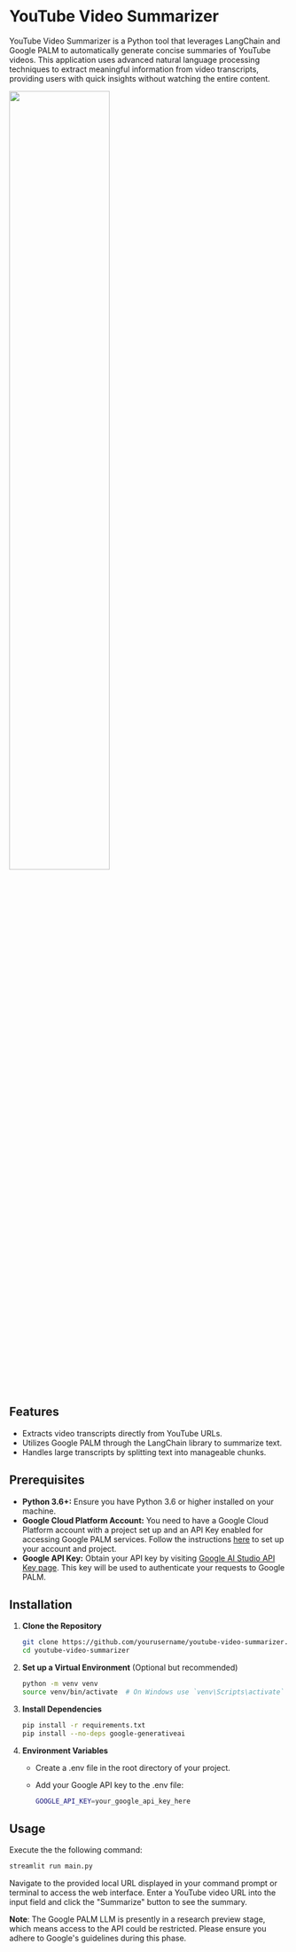 # YouTube Video Summarizer
YouTube Video Summarizer is a Python tool that leverages LangChain and Google PALM to automatically generate concise summaries of YouTube videos. This application uses advanced natural language processing techniques to extract meaningful information from video transcripts, providing users with quick insights without watching the entire content.

<img src="https://github.com/SejalKankriya/youtube-video-summarizer/assets/43418191/09ec05c1-1c07-4b85-b773-b12bea6908ff" width="60%" height="60%">


## Features
- Extracts video transcripts directly from YouTube URLs.
- Utilizes Google PALM through the LangChain library to summarize text.
- Handles large transcripts by splitting text into manageable chunks.

## Prerequisites

  * **Python 3.6+:** Ensure you have Python 3.6 or higher installed on your machine.
  * **Google Cloud Platform Account:** You need to have a Google Cloud Platform account with a project set up and an API Key enabled for accessing Google PALM services. Follow the instructions [here](https://cloud.google.com/docs/authentication/getting-started) to set up your account and project.
  * **Google API Key:** Obtain your API key by visiting [Google AI Studio API Key page](https://aistudio.google.com/app/apikey). This key will be used to authenticate your requests to Google PALM.

## Installation

  1. **Clone the Repository**

     ```bash
     git clone https://github.com/yourusername/youtube-video-summarizer.git
     cd youtube-video-summarizer
     ```

  2. **Set up a Virtual Environment** (Optional but recommended)

     ```bash
     python -m venv venv
     source venv/bin/activate  # On Windows use `venv\Scripts\activate`
     ```

  3. **Install Dependencies**

     ```bash
     pip install -r requirements.txt
     pip install --no-deps google-generativeai
     ```

  4. **Environment Variables**
     - Create a .env file in the root directory of your project.
     - Add your Google API key to the .env file:

       ```bash
       GOOGLE_API_KEY=your_google_api_key_here
       ```

## Usage

Execute the the following command:
```bash
streamlit run main.py
````

Navigate to the provided local URL displayed in your command prompt or terminal to access the web interface. Enter a YouTube video URL into the input field and click the "Summarize" button to see the summary.

**Note**: The Google PALM LLM is presently in a research preview stage, which means access to the API could be restricted. Please ensure you adhere to Google's guidelines during this phase.
